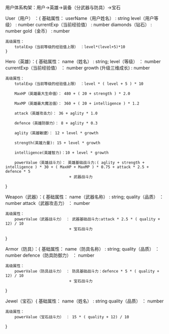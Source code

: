 用户体系构架：用户->英雄->装备（分武器与防具）->宝石

User（用户） ：{
    基础属性：
        userName（用户姓名） : string
        level（用户等级） : number
        currentExp（当前经验值） : number
        diamonds（钻石） : number
        gold（金币） : number

    高级属性：
        totalExp（当前等级的经验值上限） ：level*(level+5)*10
    }

Hero（英雄）：{
    基础属性：
        name（姓名） : string;
        level（等级） ： number
        currentExp（当前经验值） ： number
        growth (升级三维成长) : number

    高级属性：
        totalExp（当前等级的经验值上限） ：level * ( level + 5 ) * 10

        MaxHP（英雄最大生命值）： 480 + ( 20 + strength ) * 2.0

        MaxMP（英雄最大魔法值）： 360 + ( 20 + intelligence ) * 1.2

        attack（英雄攻击力）： 36 + aglity * 1.0

        defence（英雄防御力）： 8 + aglity * 0.3

        aglity（英雄敏捷）： 12 + level * growth

        strength(英雄力量): 15 + level * growth

        intelligence(英雄智力)：10 + level * growth

        powerValue（英雄战斗力）： 英雄基础战斗力:( aglity + strength + intelligence ) * 30 + ( MaxHP + MaxMP ) * 0.75 + attack * 2.5 + defence * 5
                                + 武器战斗力

}

Weapon（武器）：{
    基础属性：
        name（武器名称） : string;
        quality（品质）  ： number
        attack（武器攻击力） ： number
    
    高级属性：
        powerValue（武器战斗力） ： 武器基础战斗力:attack * 2.5 * ( quality + 12) / 10
                                + 宝石战斗力
}

Armor（防具）：{
    基础属性：
        name（防具名称） : string;
        quality（品质）  ： number
        defence（防具防御力） ： number

    高级属性：
        powerValue（防具战斗力） ： 防具基础战斗力：defence * 5 * ( quality + 12) / 10
                                + 宝石战斗力
}

Jewel（宝石）{
    基础属性：
        name（姓名） : string
        quality（品质）  ： number

    高级属性：
        powerValue（宝石战斗力） ： 15 * ( quality + 12) / 10
}
